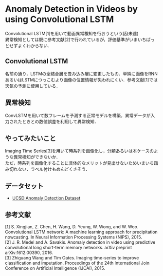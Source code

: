# Anomaly Detection in Videos by using Convolutional LSTM
Convolutional LSTM[1]を用いて動画異常検知を行おうという話(未達) \
異常検知としては既に参考文献[2]で行われているが，評価基準がいまいちぱっとせずよくわからない．

## Convolutional LSTM
名前の通り，LSTMの全結合層を畳み込み層に変更したもの．単純に画像をRNNあるいはLSTMにつっこむより画像の位置情報が失われにくい．参考文献[1]では天気の予測に使用している．

## 異常検知
ConvLSTMを用いて数フレームを予測する正常モデルを構築，異常データが入力されたときとの数値誤差を利用して異常検知．

## やってみたいこと
Imaging Time Series[3]を用いて時系列を画像化し，分類あるいは本ケースのような異常検知ができないか．\
ただ，時系列を画像化することに具体的なメリットが見出せないためいまいち踏み切れない．ラベル付けもめんどくさそう．

## データセット
- [UCSD Anomaly Detection Dataset](http://www.svcl.ucsd.edu/projects/anomaly/dataset.htm)

## 参考文献
[1] S. Xingjian, Z. Chen, H. Wang, D. Yeung, W. Wong, and W. Woo. Convolutional LSTM network: A machine learning approach for precipitation nowcasting. In Neural Information Processing Systems (NIPS), 2015. \
[2] J. R. Medel and A. Savakis. Anomaly detection in video using predictive convolutional long short-term memory networks. arXiv preprint arXiv:1612.00390, 2016. \
[3] Zhiguang Wang and Tim Oates. Imaging time-series to improve classification and imputation. Proceedings of the 24th International Join Conference on Artificial Intelligence (IJCAI), 2015.
